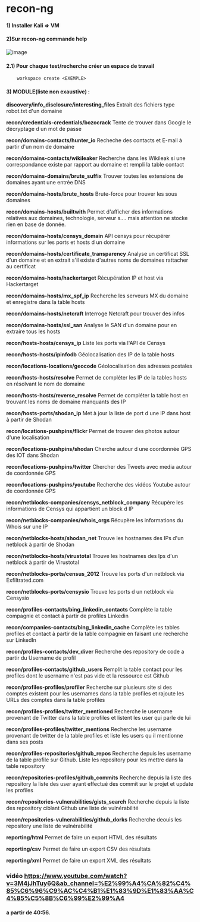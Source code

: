 # recon-ng

#### 1) Installer Kali => VM
#### 2)Sur recon-ng commande help
![image](https://github.com/user-attachments/assets/8774e7da-eee7-47e9-97b1-ee3cbcedae43)
#### 2.1) Pour chaque test/recherche créer un espace de travail
        workspace create <EXEMPLE>

#### 3) MODULE(liste non exaustive) : 
**discovery/info_disclosure/interesting_files** Extrait des fichiers type robot.txt d'un domaine

**recon/credentials-credentials/bozocrack** Tente de trouver dans Google le décryptage d un mot de passe

**recon/domains-contacts/hunter_io** Recheche des contacts et E-mail à partir d'un nom de domaine

**recon/domains-contacts/wikileaker** Recherche dans les Wikileak si une correspondance existe par rapport au domaine et rempli la table contact

**recon/domains-domains/brute_suffix** Trouver toutes les extensions de domaines ayant une entrée DNS

**recon/domains-hosts/brute_hosts** Brute-force pour trouver les sous domaines

**recon/domains-hosts/builtwith** Permet d'afficher des informations relatives aux domaines, technologie, serveur s.... mais attention ne stocke rien en base de donnée.

**recon/domains-hosts/censys_domain** API censys pour récupérer informations sur les ports et hosts d un domaine

**recon/domains-hosts/certificate_transparency** Analyse un certificat SSL d'un domaine et en extrait s'il existe d'autres noms de domaines rattacher au certificat

**recon/domains-hosts/hackertarget** Récupération IP et host via Hackertarget

**recon/domains-hosts/mx_spf_ip** Recherche les serveurs MX du domaine et enregistre dans la table hosts

**recon/domains-hosts/netcraft** Interroge Netcraft pour trouver des infos

**recon/domains-hosts/ssl_san** Analyse le SAN d'un domaine pour en extraire tous les hosts

**recon/hosts-hosts/censys_ip** Liste les ports via l'API de Censys

**recon/hosts-hosts/ipinfodb** Géolocalisation des IP de la table hosts

**recon/locations-locations/geocode** Géolocalisation des adresses postales

**recon/hosts-hosts/resolve** Permet de compléter les IP de la tables hosts en résolvant le nom de domaine

**recon/hosts-hosts/reverse_resolve** Permet de compléter la table host en trouvant les noms de domaine manquants des IP

**recon/hosts-ports/shodan_ip** Met à jour la liste de port d une IP dans host à partir de Shodan

**recon/locations-pushpins/flickr** Permet de trouver des photos autour d'une localisation

**recon/locations-pushpins/shodan** Cherche autour d une coordonnée GPS des IOT dans Shodan

**recon/locations-pushpins/twitter** Chercher des Tweets avec media autour de coordonnée GPS

**recon/locations-pushpins/youtube** Recherche des vidéos Youtube autour de coordonnée GPS

**recon/netblocks-companies/censys_netblock_company** Récupère les informations de Censys qui appartient un block d IP

**recon/netblocks-companies/whois_orgs** Récupère les informations du Whois sur une IP

**recon/netblocks-hosts/shodan_net** Trouve les hostnames des IPs d'un netblock à partir de Shodan

**recon/netblocks-hosts/virustotal** Trouve les hostnames des Ips d'un netblock à partir de Virustotal

**recon/netblocks-ports/census_2012** Trouve les ports d'un netblock via Exfiltrated.com

**recon/netblocks-ports/censysio** Trouve les ports d un netblock via Censysio

**recon/profiles-contacts/bing_linkedin_contacts** Complète la table compagnie et contact à partir de profiles Linkedin

**recon/companies-contacts/bing_linkedin_cache** Complète les tables profiles et contact à partir de la table compagnie en faisant une recherche sur LinkedIn

**recon/profiles-contacts/dev_diver** Recherche des repository de code a partir du Username de profil

**recon/profiles-contacts/github_users** Remplit la table contact pour les profiles dont le username n'est pas vide et la ressource est Github

**recon/profiles-profiles/profiler** Recherche sur plusieurs site si des comptes existent pour les usernames dans la table profiles et rajoute les URLs des comptes dans la table profiles

**recon/profiles-profiles/twitter_mentioned** Recherche le username provenant de Twitter dans la table profiles et listent les user qui parle de lui

**recon/profiles-profiles/twitter_mentions** Recherche les username provenant de twitter de la table profiles et liste les users qu il mentionne dans ses posts

**recon/profiles-repositories/github_repos** Recherche depuis les username de la table profile sur Github. Liste les repository pour les mettre dans la table repository

**recon/repositories-profiles/github_commits** Recherche depuis la liste des repository la liste des user ayant effectué des commit sur le projet et update les profiles

**recon/repositories-vulnerabilities/gists_search** Recherche depuis la liste des repository ciblant Github une liste de vulnérabilité

**recon/repositories-vulnerabilities/github_dorks** Recherche deouis les repository une liste de vulnérabilité

**reporting/html** Permet de faire un export HTML des résultats

**reporting/csv** Permet de faire un export CSV des résultats

**reporting/xml** Permet de faire un export XML des résultats
 
 
 ### vidéo  https://www.youtube.com/watch?v=3M4jJhTuy6Q&ab_channel=%E2%99%A4%CA%82%C4%85%C6%96%C9%AC%C4%B1%E1%83%9D%E1%83%AA%C4%85%C5%8B%C6%99%E2%99%A4
 #### a partir de 40:56.



